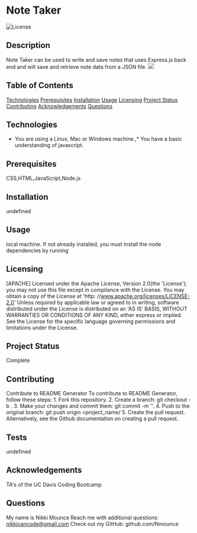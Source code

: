 # Note Taker
![License](https://img.shields.io/badge/License-Apache%202.0-blue.svg)

## Description
Note Taker can be used to write and save notes that uses Express.js back end and will save and retrieve note data from a JSON file. 
![](true)

## Table of Contents
[Technologies](#technologies)
[Prerequisites](#prerequisites)
[Installation](#installation)
[Usage](#usage)
[Licensing](#licensing)
[Project Status](#projectStatus)
[Contributing](#contributing)
[Acknowledgements](#acknowledgements)
[Questions](#questions)

## Technologies
* You are using a Linux, Mac or Windows machine.,* You have a basic understanding of javascript.

## Prerequisites
CSS,HTML,JavaScript,Node.js

## Installation
undefined

## Usage
local machine. If not already installed, you must install the node dependencies by running

## Licensing
[APACHE] Licensed under the Apache License, Version 2.0(the 'License'); you may not use this file except in compliance with the License. You may obtain a copy of the License at 'http: //www.apache.org/licenses/LICENSE-2.0' Unless required by applicable law or agreed to in writing, software distributed under the License is distributed on an 'AS IS' BASIS, WITHOUT WARRANTIES OR CONDITIONS OF ANY KIND, either express or implied. See the License for the specific language governing permissions and limitations under the License.

## Project Status
Complete

## Contributing
Contribute to README Generator
            To contribute to README Generator, follow these steps:
                1. Fork this repository.
                2. Create a branch: git checkout -b <branch name>.
                3. Make your changes and commit them: git commit -m '<commit message>'.
                4. Push to the original branch: git push origin <project_name/<location>
                5. Create the pull request.
                Alternatively, see the Github documentation on creating a pull request.

## Tests
undefined
![]()

## Acknowledgements
TA's of the UC Davis Coding Bootcamp

## Questions
My name is Nikki Mounce
Reach me with additional questions: nikkicancode@gmail.com
Check out my GitHub: github.com/Nmounce
        